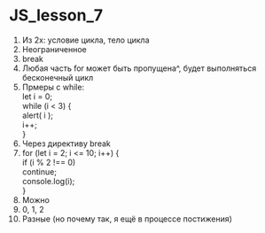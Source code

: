 # JS_lesson_7
1) Из 2х: условие цикла, тело цикла <br>
2) Неограниченное<br>
3) break <br>
4) Любая часть for может быть пропущена^, будет выполняться бесконечный цикл<br>
5) Прмеры с while: <br>
	let i = 0;<br>
	while (i < 3) { <br>
	  alert( i );<br>
	  i++;<br>
	}
6) Через директиву break <br>
7) for (let i = 2; i <= 10; i++) {<br>
  if (i % 2 !== 0) <br>
		continue;<br>
	console.log(i); <br>
}
8) Можно <br>
9) 0, 1, 2 <br>
10) Разные (но почему так, я ещё в процессе постижения)
